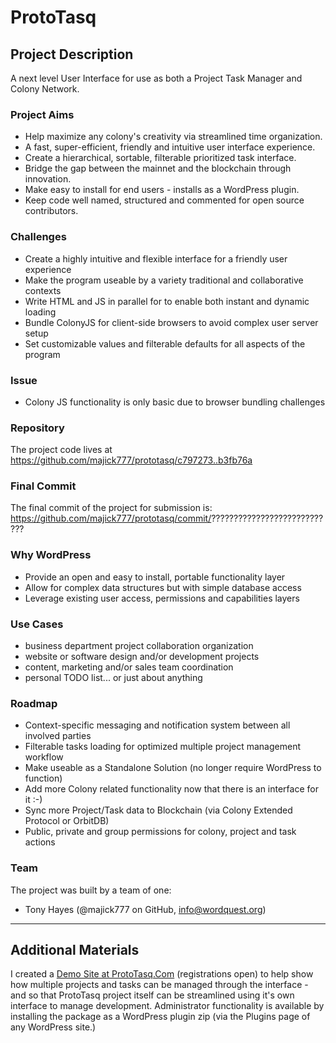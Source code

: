 # ProtoTasq

## Project Description

A next level User Interface for use as both a Project Task Manager and Colony Network.

### Project Aims

- Help maximize any colony's creativity via streamlined time organization.
- A fast, super-efficient, friendly and intuitive user interface experience.
- Create a hierarchical, sortable, filterable prioritized task interface.
- Bridge the gap between the mainnet and the blockchain through innovation.
- Make easy to install for end users - installs as a WordPress plugin.
- Keep code well named, structured and commented for open source contributors.

### Challenges

- Create a highly intuitive and flexible interface for a friendly user experience
- Make the program useable by a variety traditional and collaborative contexts
- Write HTML and JS in parallel for to enable both instant and dynamic loading
- Bundle ColonyJS for client-side browsers to avoid complex user server setup
- Set customizable values and filterable defaults for all aspects of the program

### Issue

- Colony JS functionality is only basic due to browser bundling challenges

### Repository

The project code lives at https://github.com/majick777/prototasq/c797273..b3fb76a
   

### Final Commit

The final commit of the project for submission is:
https://github.com/majick777/prototasq/commit/????????????????????????????

### Why WordPress

- Provide an open and easy to install, portable functionality layer
- Allow for complex data structures but with simple database access
- Leverage existing user access, permissions and capabilities layers

### Use Cases

- business department project collaboration organization
- website or software design and/or development projects
- content, marketing and/or sales team coordination
- personal TODO list... or just about anything 

### Roadmap

- Context-specific messaging and notification system between all involved parties
- Filterable tasks loading for optimized multiple project management workflow
- Make useable as a Standalone Solution (no longer require WordPress to function)
- Add more Colony related functionality now that there is an interface for it :-)
- Sync more Project/Task data to Blockchain (via Colony Extended Protocol or OrbitDB)
- Public, private and group permissions for colony, project and task actions

### Team

The project was built by a team of one:
- Tony Hayes (@majick777 on GitHub, info@wordquest.org)

---

## Additional Materials

I created a [Demo Site at ProtoTasq.Com](http://prototasq.com) (registrations open) to help show how multiple projects and tasks can be managed through the interface - and so that ProtoTasq project itself can be streamlined using it's own interface to manage development. Administrator functionality is available by installing the package as a WordPress plugin zip (via the Plugins page of any WordPress site.)

